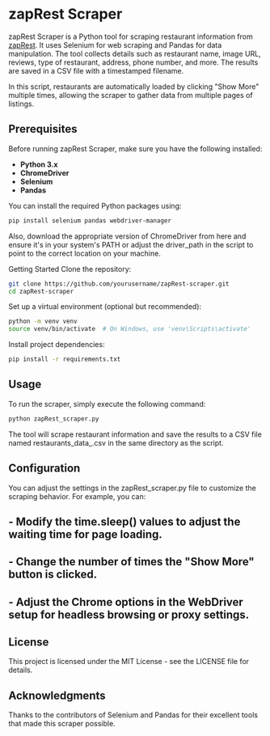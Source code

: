 # zapRest Scraper

zapRest Scraper is a Python tool for scraping restaurant information from [zapRest](https://www.rest.co.il/restaurants/israel/).
It uses Selenium for web scraping and Pandas for data manipulation.
The tool collects details such as restaurant name, image URL, reviews, type of restaurant, address, phone number, and more. The results are saved in a CSV file with a timestamped filename.

In this script, restaurants are automatically loaded by clicking "Show More" multiple times, allowing the scraper to gather data from multiple pages of listings.

## Prerequisites

Before running zapRest Scraper, make sure you have the following installed:

- **Python 3.x**
- **ChromeDriver**
- **Selenium**
- **Pandas**

You can install the required Python packages using:

```bash
pip install selenium pandas webdriver-manager
```
Also, download the appropriate version of ChromeDriver from here and ensure it's in your system's PATH or adjust the driver_path in the script to point to the correct location on your machine.

Getting Started
Clone the repository:

```bash
git clone https://github.com/yourusername/zapRest-scraper.git
cd zapRest-scraper
```
Set up a virtual environment (optional but recommended):

```bash
python -m venv venv
source venv/bin/activate  # On Windows, use 'venv\Scripts\activate'
```
Install project dependencies:

```bash
pip install -r requirements.txt
```
## Usage
To run the scraper, simply execute the following command:

```bash
python zapRest_scraper.py
```
The tool will scrape restaurant information and save the results to a CSV file named restaurants_data_<timestamp>.csv in the same directory as the script.

## Configuration
You can adjust the settings in the zapRest_scraper.py file to customize the scraping behavior. For example, you can:

## - Modify the time.sleep() values to adjust the waiting time for page loading.
## - Change the number of times the "Show More" button is clicked.
## - Adjust the Chrome options in the WebDriver setup for headless browsing or proxy settings.

## License
This project is licensed under the MIT License - see the LICENSE file for details.

## Acknowledgments
Thanks to the contributors of Selenium and Pandas for their excellent tools that made this scraper possible.

